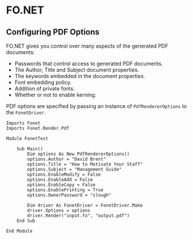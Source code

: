 # FO.NET
## Configuring PDF Options

FO.NET gives you control over many aspects of the generated PDF documents: 
* Passwords that control access to generated PDF documents.
* The Author, Title and Subject document properties.
* The keywords embedded in the document properties.
* Font embedding policy.
* Addition of private fonts.
* Whether or not to enable kerning.

PDF options are specified by passing an instance of `PdfRendererOptions` to the `FonetDriver`.

```
Imports Fonet
Imports Fonet.Render.Pdf

Module FonetTest

    Sub Main()
        Dim options As New PdfRendererOptions()
        options.Author = "David Brent"
        options.Title = "How to Motivate Your Staff"
        options.Subject = "Management Guide"
        options.EnableModify = False
        options.EnableAdd = False
        options.EnableCopy = False
        options.EnablePrinting = True
        options.OwnerPassword = "slough"

        Dim driver As FonetDriver = FonetDriver.Make
        driver.Options = options
        driver.Render("input.fo", "output.pdf")
    End Sub

End Module
```
